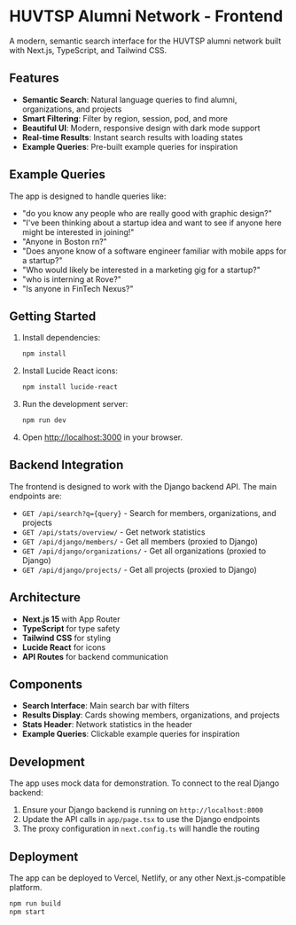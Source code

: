 # HUVTSP Alumni Network - Frontend

A modern, semantic search interface for the HUVTSP alumni network built with Next.js, TypeScript, and Tailwind CSS.

## Features

- **Semantic Search**: Natural language queries to find alumni, organizations, and projects
- **Smart Filtering**: Filter by region, session, pod, and more
- **Beautiful UI**: Modern, responsive design with dark mode support
- **Real-time Results**: Instant search results with loading states
- **Example Queries**: Pre-built example queries for inspiration

## Example Queries

The app is designed to handle queries like:

- "do you know any people who are really good with graphic design?"
- "I've been thinking about a startup idea and want to see if anyone here might be interested in joining!"
- "Anyone in Boston rn?"
- "Does anyone know of a software engineer familiar with mobile apps for a startup?"
- "Who would likely be interested in a marketing gig for a startup?"
- "who is interning at Rove?"
- "Is anyone in FinTech Nexus?"

## Getting Started

1. Install dependencies:
   ```bash
   npm install
   ```

2. Install Lucide React icons:
   ```bash
   npm install lucide-react
   ```

3. Run the development server:
   ```bash
   npm run dev
   ```

4. Open [http://localhost:3000](http://localhost:3000) in your browser.

## Backend Integration

The frontend is designed to work with the Django backend API. The main endpoints are:

- `GET /api/search?q={query}` - Search for members, organizations, and projects
- `GET /api/stats/overview/` - Get network statistics
- `GET /api/django/members/` - Get all members (proxied to Django)
- `GET /api/django/organizations/` - Get all organizations (proxied to Django)
- `GET /api/django/projects/` - Get all projects (proxied to Django)

## Architecture

- **Next.js 15** with App Router
- **TypeScript** for type safety
- **Tailwind CSS** for styling
- **Lucide React** for icons
- **API Routes** for backend communication

## Components

- **Search Interface**: Main search bar with filters
- **Results Display**: Cards showing members, organizations, and projects
- **Stats Header**: Network statistics in the header
- **Example Queries**: Clickable example queries for inspiration

## Development

The app uses mock data for demonstration. To connect to the real Django backend:

1. Ensure your Django backend is running on `http://localhost:8000`
2. Update the API calls in `app/page.tsx` to use the Django endpoints
3. The proxy configuration in `next.config.ts` will handle the routing

## Deployment

The app can be deployed to Vercel, Netlify, or any other Next.js-compatible platform.

```bash
npm run build
npm start
```
